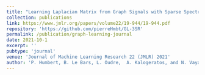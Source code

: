 ```yaml
---
title: "Learning Laplacian Matrix from Graph Signals with Sparse Spectral Representation"
collection: publications
link: https://www.jmlr.org/papers/volume22/19-944/19-944.pdf
repository: 'https://github.com/pierreHmbt/GL-3SR'
permalink: /publication/graph-learning-journal
date: 2021-10-1
excerpt: ''
pubtype: 'journal'
venue: 'Journal of Machine Learning Research 22 (JMLR) 2021'
author: 'P. Humbert, B. Le Bars, L. Oudre,  A. Kalogeratos, and N. Vayatis'
---
```

